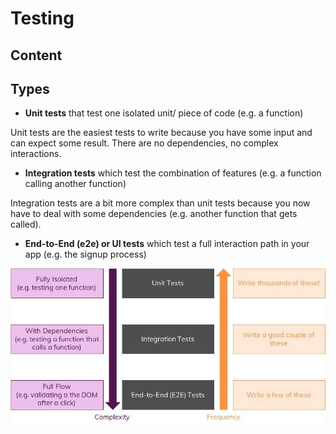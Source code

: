 # Testing

## Content

## Types

* **Unit tests** that test one isolated unit/ piece of code \(e.g. a function\)

Unit tests are the easiest tests to write because you have some input and can expect some result. There are no dependencies, no complex interactions.

* **Integration tests** which test the combination of features \(e.g. a function calling another function\)

Integration tests are a bit more complex than unit tests because you now have to deal with some dependencies \(e.g. another function that gets called\).

* **End-to-End \(e2e\) or UI tests** which test a full interaction path in your app \(e.g. the signup process\)

![](../.gitbook/assets/image%20%282%29.png)

### 

